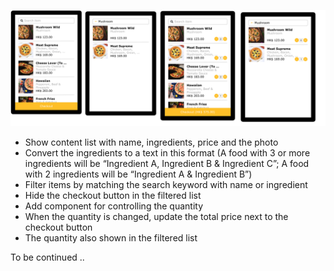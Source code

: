 ![Alt text](/public/images/feature.png "Optional title")

*	Show content list with name, ingredients, price and the photo
*	Convert the ingredients to a text in this format
(A food with 3 or more ingredients will be “Ingredient A, Ingredient B & Ingredient C”; A food with 2 ingredients will be “Ingredient A & Ingredient B”)
*	Filter items by matching the search keyword with name or ingredient
* Hide the checkout button in the filtered list
*	Add component for controlling the quantity
*	When the quantity is changed, update the total price next to the checkout button
*	The quantity also shown in the filtered list



To be continued .. 
